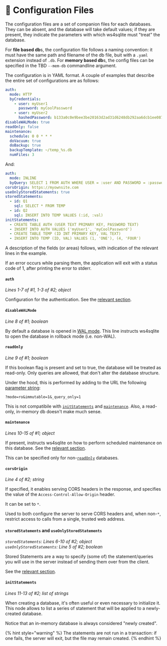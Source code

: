 # 📃 Configuration Files

The configuration files are a set of companion files for each databases. They can be absent, and the database will take default values; if they are present, they indicate the parameters with which ws4sqlite must "treat" the database.

For **file based db**s, the configuration file follows a naming convention: it must have the same path and filename of the db file, buit with a `.yaml` extension instead of `.db`. For **memory based db**s, the config files can be specified in the TBD `--mem-db` commandline argument.

The configuration is in YAML format. A couple of examples that describe the entire set of configurations are as follows:

```yaml
auth:
  mode: HTTP
  byCredentials:
    - user: myUser1
      password: myCoolPassword
    - user: myUser2
      hashedPassword: b133a0c0e9bee3be20163d2ad31d6248db292aa6dcb1ee087a2aa50e0fc75ae2
disableWALMode: true
readOnly: false
maintenance:
  schedule: 0 0 * * *
  doVacuum: true
  doBackup: true
  backupTemplate: ~/temp_%s.db
  numFiles: 3
```

And:

```yaml
auth:
  mode: INLINE
  byQuery: SELECT 1 FROM AUTH WHERE USER = :user AND PASSWORD = :password
corsOrigin: https://myownsite.com
useOnlyStoredStatements: true
storedStatements:
  - id: Q1
    sql: SELECT * FROM TEMP 
  - id: Q2
    sql: INSERT INTO TEMP VALUES (:id, :val)
initStatements:
  - CREATE TABLE AUTH (USER TEXT PRIMARY KEY, PASSWORD TEXT)
  - INSERT INTO AUTH VALUES ('myUser1', 'myCoolPassword')
  - CREATE TABLE TEMP (ID INT PRIMARY KEY, VAL TEXT)
  - INSERT INTO TEMP (ID, VAL) VALUES (1, 'ONE'), (4, 'FOUR')
```

A description of the fields (or areas) follows, with indication of the relevant lines in the example.

If an error occurs while parsing them, the application will exit with a status code of 1, after printing the error to stderr.

#### `auth`

_Lines 1-7 of #1, 1-3 of #2; object_

Configuration for the authentication. See the [relevant section](authentication.md).

#### `disableWALMode`

_Line 8 of #1; boolean_

By default a database is opened in [WAL mode](https://sqlite.org/wal.html). This line instructs ws4sqlite to open the database in rollback mode (i.e. non-WAL).

#### `readOnly`

_Line 9 of #1; boolean_

If this boolean flag is present and set to true, the database will be treated as read-only. Only queries are allowed, that don't alter the database structure.

Under the hood, this is performed by adding to the URL the following [parameter string](https://github.com/mattn/go-sqlite3#connection-string):

`?mode=ro&immutable=1&_query_only=1`

This is not compatibile with [`initStatements`](configuration-file.md#initstatements) and [`maintenance`](configuration-file.md#maintenance). Also, a read-only, in-memory db doesn't make much sense.

#### `maintenance`

_Lines 10-15 of #1; object_

If present, instructs ws4sqlite on how to perform scheduled maintenance on this database. See the [relevant section](maintenance.md).

This can be specified only for non-[`readOnly`](configuration-file.md#readonly) databases.

#### `corsOrigin`

_Line 4 of #2; string_

If specified, it enables serving CORS headers in the response, and specifies the value of the `Access-Control-Allow-Origin` header.

It can be set to `*`.

Used to both configure the server to serve CORS headers and, when non-`*`, restrict access to calls from a single, trusted web address.

#### `storedStatements` and `useOnlyStoredStatements`

_`storedStatements`: Lines 6-10 of #2; object_\
_`useOnlyStoredStatements`: Line 5 of #2; boolean_

Stored Statements are a way to specify (some of) the statement/queries you will use in the server instead of sending them over from the client.

See the [relevant section](stored-statements.md).

#### `initStatements`

_Lines 11-13 of #2; list of strings_

When creating a database, it's often useful or even necessary to initialize it. This node allows to list a series of statement that will be applied to a newly-created database.

Notice that an in-memory database is always considered "newly created".

{% hint style="warning" %}
The statements are not run in a transaction: if one fails, the server will exit, but the file may remain created.
{% endhint %}

